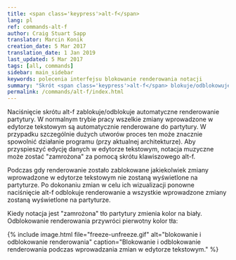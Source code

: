 ```yaml
---
title: <span class='keypress'>alt-f</span>
lang: pl
ref: commands-alt-f
author: Craig Stuart Sapp
translator: Marcin Konik 
creation_date: 5 Mar 2017
translation_date: 1 Jan 2019
last_updated: 5 Mar 2017
tags: [all, commands]
sidebar: main_sidebar
keywords: polecenia interfejsu blokowanie renderowania notacji
summary: "Skrót <span class='keypress'>alt-f</span> blokuje/odblokowuje dynamiczne renderowanie notacji muzycznej."
permalink: /commands/alt-f/index.html
---
```


Naciśnięcie skrótu <span class="keypress">alt-f</span> zablokuje/odblokuje automatyczne
renderowanie partytury. W normalnym trybie pracy wszelkie zmiany wprowadzone w edytorze tekstowym
są automatycznie renderowane do partytury. W przypadku szczególnie dużych utworów proces ten
może znacznie spowolnić działanie programu (przy aktualnej architekturze). Aby przyspieszyć
edycję danych w edytorze tekstowym, notacja muzyczne może zostać "zamrożona" za pomocą
skrótu klawiszowego <span class="keypress">alt-f</span>.

Podczas gdy renderowanie zostało zablokowane jakiekolwiek zmiany wprowadzone w edytorze
tekstowym nie zostaną wyświetlone na partyturze. Po dokonaniu zmian w celu ich
wizualizacji ponowne naciśnięcie <span class="keypress">alt-f</span> odblokuje 
renderowanie a wszystkie wprowadzone zmiany zostaną wyświetlone na partyturze.

Kiedy notacja jest "zamrożona" tło partytury zmienia kolor na biały. Odblokowanie
renderowania przywróci pierwotny kolor tła:

{% include image.html
	file="freeze-unfreeze.gif"
	alt="blokowanie i odblokowanie renderowania"
	caption="Blokowanie i odblokowanie renderowania podczas wprowadzania zmian w edytorze tekstowym."
%}


